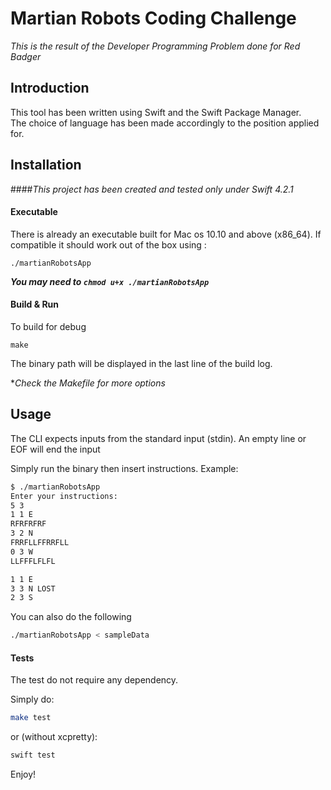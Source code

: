 # Martian Robots Coding Challenge

*This is the result of the Developer Programming Problem done for Red Badger*

## Introduction

This tool has been written using Swift and the Swift Package Manager.  
The choice of language has been made accordingly to the position applied for.

## Installation

####*This project has been created and tested only under Swift 4.2.1*

#### Executable

There is already an executable built for Mac os 10.10 and above (x86_64).
If compatible it should work out of the box using :

```
./martianRobotsApp
```

***You may need to `chmod u+x ./martianRobotsApp`***

#### Build & Run

To build for debug  

```
make
```

The binary path will be displayed in the last line of the build log.

**Check the Makefile for more options*

## Usage

The CLI expects inputs from the standard input (stdin). An empty line or EOF will end the input

Simply run the binary then insert instructions. 
Example:

```sh
$ ./martianRobotsApp
Enter your instructions:
5 3
1 1 E
RFRFRFRF
3 2 N
FRRFLLFFRRFLL
0 3 W
LLFFFLFLFL

1 1 E
3 3 N LOST
2 3 S
```

You can also do the following
```sh
./martianRobotsApp < sampleData
```

#### Tests

The test do not require any dependency.

Simply do:
 
```sh
make test
```

or (without xcpretty):

```sh
swift test
```

Enjoy!

 